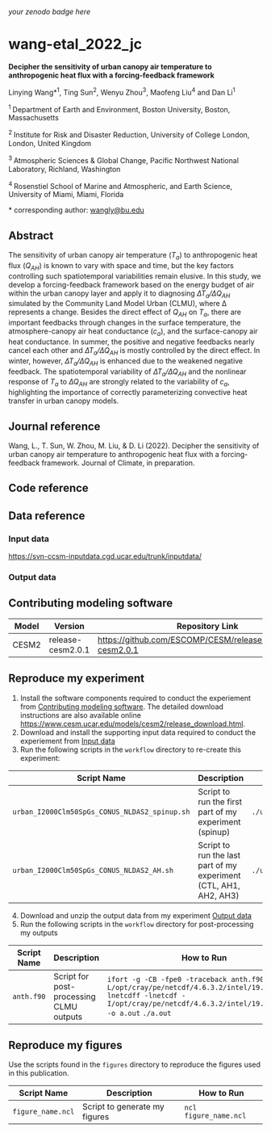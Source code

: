 _your zenodo badge here_

# wang-etal_2022_jc

**Decipher the sensitivity of urban canopy air temperature to anthropogenic heat flux with a forcing-feedback framework**

Linying Wang\*<sup>1</sup>, Ting Sun<sup>2</sup>, Wenyu Zhou<sup>3</sup>, Maofeng Liu<sup>4</sup> and Dan Li<sup>1</sup>

<sup>1 </sup> Department of Earth and Environment, Boston University, Boston, Massachusetts

<sup>2 </sup> Institute for Risk and Disaster Reduction, University of College London, London, United Kingdom

<sup>3 </sup> Atmospheric Sciences & Global Change, Pacific Northwest National Laboratory, Richland, Washington

<sup>4 </sup> Rosenstiel School of Marine and Atmospheric, and Earth Science, University of Miami, Miami, Florida

\* corresponding author:  wangly@bu.edu

## Abstract
The sensitivity of urban canopy air temperature (*T<sub>a</sub>*) to anthropogenic heat flux (*Q<sub>AH</sub>*) is known to vary with space and time, but the key factors controlling such spatiotemporal variabilities remain elusive. In this study, we develop a forcing-feedback framework based on the energy budget of air within the urban canopy layer and apply it to diagnosing *∆T<sub>a</sub>/∆Q<sub>AH</sub>* simulated by the Community Land Model Urban (CLMU), where ∆ represents a change. Besides the direct effect of *Q<sub>AH</sub>* on *T<sub>a</sub>*, there are important feedbacks through changes in the surface temperature, the atmosphere-canopy air heat conductance (*c<sub>a</sub>*), and the surface-canopy air heat conductance. In summer, the positive and negative feedbacks nearly cancel each other and *∆T<sub>a</sub>/∆Q<sub>AH</sub>* is mostly controlled by the direct effect. In winter, however, *∆T<sub>a</sub>/∆Q<sub>AH</sub>* is enhanced due to the weakened negative feedback. The spatiotemporal variability of *∆T<sub>a</sub>/∆Q<sub>AH</sub>* and the nonlinear response of *T<sub>a</sub>* to *∆Q<sub>AH</sub>* are strongly related to the variability of *c<sub>a</sub>*, highlighting the importance of correctly parameterizing convective heat transfer in urban canopy models. 

## Journal reference

Wang, L., T. Sun, W. Zhou, M. Liu, & D. Li (2022). Decipher the sensitivity of urban canopy air temperature to anthropogenic heat flux with a forcing-feedback framework. Journal of Climate, in preparation.

## Code reference


## Data reference

### Input data

https://svn-ccsm-inputdata.cgd.ucar.edu/trunk/inputdata/

### Output data



## Contributing modeling software
| Model | Version | Repository Link | DOI |
|-------|---------|-----------------|-----|
| CESM2 | release-cesm2.0.1 | https://github.com/ESCOMP/CESM/releases/tag/release-cesm2.0.1 | 10.1029/2019MS001916 |

## Reproduce my experiment

1. Install the software components required to conduct the experiement from [Contributing modeling software](#contributing-modeling-software). The detailed download instructions are also available online https://www.cesm.ucar.edu/models/cesm2/release_download.html.
2. Download and install the supporting input data required to conduct the experiement from [Input data](#input-data)
3. Run the following scripts in the `workflow` directory to re-create this experiment:

| Script Name | Description | How to Run |
| --- | --- | --- |
| `urban_I2000Clm50SpGs_CONUS_NLDAS2_spinup.sh` | Script to run the first part of my experiment (spinup) | `./urban_I2000Clm50SpGs_CONUS_NLDAS2_spinup.sh` |
| `urban_I2000Clm50SpGs_CONUS_NLDAS2_AH.sh` | Script to run the last part of my experiment (CTL, AH1, AH2, AH3) | `./urban_I2000Clm50SpGs_CONUS_NLDAS2_AH.sh` |

4. Download and unzip the output data from my experiment [Output data](#output-data)
5. Run the following scripts in the `workflow` directory for post-processing my outputs

| Script Name | Description | How to Run |
| --- | --- | --- |
| `anth.f90` | Script for post-processing CLMU outputs | `ifort -g -CB -fpe0 -traceback anth.f90 -L/opt/cray/pe/netcdf/4.6.3.2/intel/19.0/lib -lnetcdff -lnetcdf -I/opt/cray/pe/netcdf/4.6.3.2/intel/19.0/include -o a.out`  `./a.out` |

## Reproduce my figures
Use the scripts found in the `figures` directory to reproduce the figures used in this publication.

| Script Name | Description | How to Run |
| --- | --- | --- |
| `figure_name.ncl` | Script to generate my figures | `ncl figure_name.ncl` |
